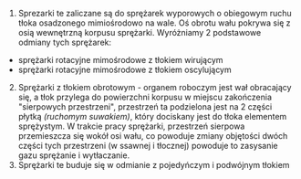 1. Sprezarki te zaliczane są do sprężarek wyporowych o obiegowym ruchu tłoka osadzonego mimiośrodowo na wale. Oś obrotu wału pokrywa się z osią wewnętrzną korpusu sprężarki. Wyróżniamy 2 podstawowe odmiany tych sprężarek:
- sprężarki rotacyjne mimośrodowe z tłokiem wirującym
- sprężarki rotacyjne mimośrodowe z tłokiem oscylującym

2. Sprężarki z tłokiem obrotowym - organem roboczym jest wał obracający się, a tłok przylega do powierzchni korpusu w miejscu zakończenia "sierpowych przestrzeni", przestrzeń ta podzielona jest na 2 części płytką *(ruchomym suwakiem)*, który dociskany jest do tłoka elementem sprężystym. W trakcie pracy sprężarki, przestrzeń sierpowa przemieszcza się wokół osi wału, co powoduje zmiany objętości dwóch części tych przestrzeni (w ssawnej i tłocznej) powoduje to zasysanie gazu sprężanie i wytłaczanie.
3. Sprężarki te buduje się w odmianie z pojedyńczym i podwójnym tłokiem